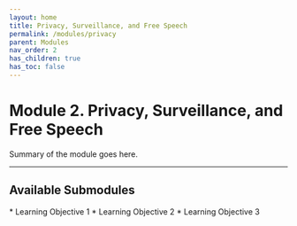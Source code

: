 ```yaml
---
layout: home
title: Privacy, Surveillance, and Free Speech
permalink: /modules/privacy
parent: Modules
nav_order: 2
has_children: true
has_toc: false
---
```


# Module 2. Privacy, Surveillance, and Free Speech
Summary of the module goes here.

* * *
<h2 class="text-delta">Available Submodules</h2>
* Learning Objective 1
* Learning Objective 2
* Learning Objective 3

